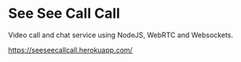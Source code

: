 # See See Call Call

Video call and chat service using NodeJS, WebRTC and Websockets.

https://seeseecallcall.herokuapp.com/
